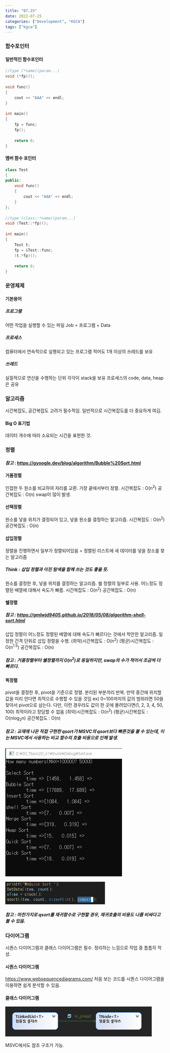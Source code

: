 ```yaml
---
title: "07.25"
date: 2022-07-25
categories: ["Development", "KGCA"]
tags: ["kgca"]
---
```

### 함수포인터
#### 일반적인 함수포인터
```cpp
//type (*name)(param...)
void (*fp)();

void func()
{
    cout << "AAA" << endl;
}

int main()
{
    fp = func;
    fp();
    
    return 0;
}
```
#### 멤버 함수 포인터
```cpp
class Test
{
public:
    void func()
    {
        cout << "AAA" << endl;
    }
};

//type (class::*name)(param...)
void (Test::*fp)();

int main()
{
    Test t;
    fp = &Test::func;
    (t.*fp)();
    
    return 0;
}
```

### 운영체제
#### 기본용어
##### 프로그램
어떤 작업을 실행할 수 있는 파일
Job = 프로그램 + Data
##### 프로세스
컴퓨터에서 연속적으로 실행되고 있는 프로그램
적어도 1개 이상의 쓰레드를 보유
##### 쓰레드
실질적으로 연산을 수행하는 단위
각각이 stack을 보유
프로세스의 code, data, heap은 공유

### 알고리즘
시간복잡도, 공간복잡도 고려가 필수적임.
일반적으로 시간복잡도를 더 중요하게 여김.
#### Big O 표기법
데이터 개수에 따라 소요되는 시간을 표현한 것.

### 정렬
#### _참고_ : https://gyoogle.dev/blog/algorithm/Bubble%20Sort.html
#### 거품정렬
인접한 두 원소를 비교하여 자리를 교환.
가장 끝에서부터 정렬.
시간복잡도 : O(n<sup>2</sup>)
공간복잡도 : O(n)
swap이 많이 발생.
#### 선택정렬
원소를 넣을 위치가 결정되어 있고, 넣을 원소를 결정하는 알고리즘.
시간복잡도 : O(n<sup>2</sup>)
공간복잡도 : O(n)
#### 삽입정렬
정렬을 진행하면서 일부가 정렬되어있음 = 정렬된 리스트에 새 데이터를 넣을 장소를 찾는 알고리즘
##### _Think_ : 삽입 정렬과 이진 탐색을 함께 쓰는 것도 좋을 듯.
원소를 결정한 후, 넣을 위치를 결정하는 알고리즘.
쉘 정렬의 일부로 사용.
어느정도 정렬된 배열에 대해서 속도가 빠름.
시간복잡도 : O(n<sup>2</sup>)
공간복잡도 : O(n)

#### 쉘정렬
##### _참고_ : https://gmlwjd9405.github.io/2018/05/08/algorithm-shell-sort.html
삽입 정렬이 어느정도 정렬된 배열에 대해 속도가 빠르다는 것에서 착안한 알고리즘.
일정한 간격 단위로 삽입 정렬을 수행.
(최악)시간복잡도 : O(n<sup>2</sup>)
(평균)시간복잡도 : O(n<sup>1.5</sup>)
공간복잡도 : O(n)

##### 참고 : 거품정렬부터 쉘정렬까지 O(n<sup>2</sup>)로 동일하지만, swap의 수가 적어서 조금씩 더 빠르다.

#### 퀵정렬
pivot을 결정한 후, pivot을 기준으로 정렬.
분리된 부분끼리 반복.
만약 중간에 위치할 값을 미리 안다면 최적으로 수행할 수 있을 것임
ex) 0~100까지의 값의 범위라면 50을 찾아서 pivot으로 삼는다.
다만, 이런 경우라도 값이 한 곳에 몰려있다면(1, 2, 3, 4, 50, 100) 최적이라고 장담할 수 없음 
(최악)시간복잡도 : O(n<sup>2</sup>)
(평균)시간복잡도 : O(nlog<sub>2</sub>n)
공간복잡도 : O(n)
##### 참고 : 교재에 나온 직접 구현한 qsort가 MSVC의 qsort보다 빠른것을 볼 수 있는데, 이는 MSVC에서 사용하는 비교 함수의 호출 비용으로 인해 발생.

![](/images/6fa8ee87-51bb-4690-9839-0f830caf7f55-image.PNG)

![](/images/1e9fbc57-5eb0-4f17-a512-2c8002d51f52-image.PNG)

##### 참고 : 마찬가지로 qsort를 재귀함수로 구현할 경우, 재귀호출의 비용도 나름 비싸다고 볼 수 있음.

### 다이어그램
시퀀스 다이어그램과 클래스 다이어그램은 필수.
정리하는 느낌으로 작업 중 틈틈히 작성.

#### 시퀀스 다이어그램
https://www.websequencediagrams.com/
처음 보는 코드를 시퀀스 다이어그램을 이용하면 쉽게 분석할 수 있음.
#### 클래스 다이어그램

![](/images/10c48dd1-c186-4737-a301-2c07170cc87b-image.PNG)

MSVC에서도 참조 구조가 가능.